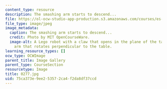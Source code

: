 ```yaml
---
content_type: resource
description: The smashing arm starts to descend...
file: https://ol-ocw-studio-app-production.s3.amazonaws.com/courses/es-293-lego-robotics-spring-2007/75ca373e9ee253572ca4f2da8df37ccd_0277.jpg
file_type: image/jpeg
image_metadata:
  caption: The smashing arm starts to descend...
  credit: Photo by MIT OpenCourseWare.
  image-alt: A Lego robot with a claw that opens in the plane of the table, and an
    arm that rotates perpendicular to the table.
learning_resource_types: []
ocw_type: OCWImage
parent_title: Image Gallery
parent_type: CourseSection
resourcetype: Image
title: 0277.jpg
uid: 75ca373e-9ee2-5357-2ca4-f2da8df37ccd
---
```

